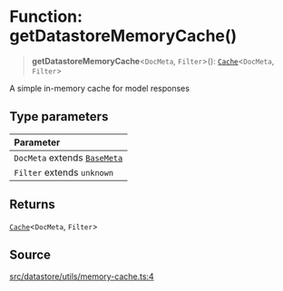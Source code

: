 # Function: getDatastoreMemoryCache()

> **getDatastoreMemoryCache**\<`DocMeta`, `Filter`\>(): [`Cache`](../namespaces/Dstore/interfaces/Cache.md)\<`DocMeta`, `Filter`\>

A simple in-memory cache for model responses

## Type parameters

| Parameter |
| :------ |
| `DocMeta` extends [`BaseMeta`](../namespaces/Dstore/type-aliases/BaseMeta.md) |
| `Filter` extends `unknown` |

## Returns

[`Cache`](../namespaces/Dstore/interfaces/Cache.md)\<`DocMeta`, `Filter`\>

## Source

[src/datastore/utils/memory-cache.ts:4](https://github.com/dexaai/llm-tools/blob/0d08c9c/src/datastore/utils/memory-cache.ts#L4)
